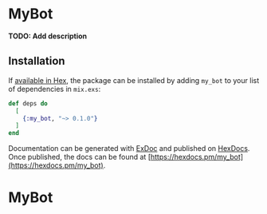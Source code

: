 # MyBot

**TODO: Add description**

## Installation

If [available in Hex](https://hex.pm/docs/publish), the package can be installed
by adding `my_bot` to your list of dependencies in `mix.exs`:

```elixir
def deps do
  [
    {:my_bot, "~> 0.1.0"}
  ]
end
```

Documentation can be generated with [ExDoc](https://github.com/elixir-lang/ex_doc)
and published on [HexDocs](https://hexdocs.pm). Once published, the docs can
be found at [https://hexdocs.pm/my_bot](https://hexdocs.pm/my_bot).

# MyBot
